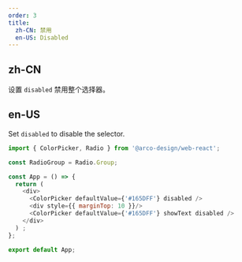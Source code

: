 ```yaml
---
order: 3
title:
  zh-CN: 禁用
  en-US: Disabled
---
```


## zh-CN

设置 `disabled` 禁用整个选择器。

## en-US

Set `disabled` to disable the selector. 

```js
import { ColorPicker, Radio } from '@arco-design/web-react';

const RadioGroup = Radio.Group;

const App = () => {
  return (
    <div>
      <ColorPicker defaultValue={'#165DFF'} disabled />
      <div style={{ marginTop: 10 }}/>
      <ColorPicker defaultValue={'#165DFF'} showText disabled />
    </div>
  ) ;
};

export default App;
```
